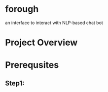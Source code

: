 # forough
an interface to interact with NLP-based chat bot
# Project Overview

# Prerequsites

## Step1: 
